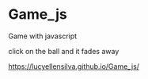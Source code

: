 # Game_js
Game with javascript


click on the ball and it fades away

https://lucyellensilva.github.io/Game_js/
